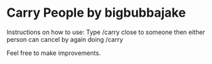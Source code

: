 # Carry People by bigbubbajake

Instructions on how to use:
Type /carry close to someone then either person can cancel by again doing /carry

Feel free to make improvements.
